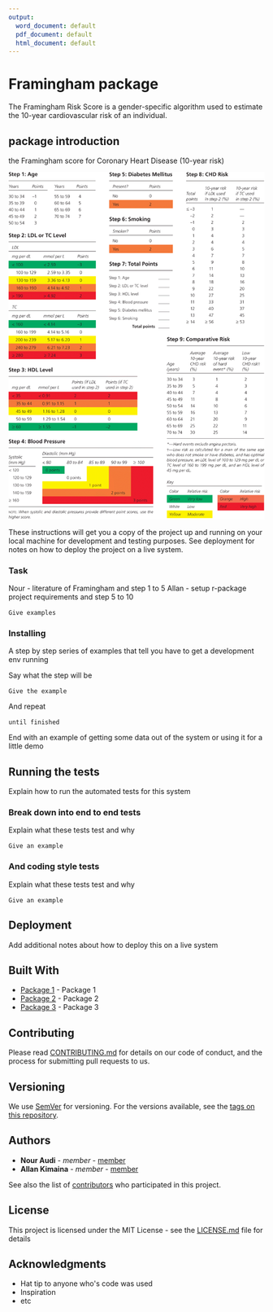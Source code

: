 ```yaml
---
output:
  word_document: default
  pdf_document: default
  html_document: default
---
```


# Framingham package

The Framingham Risk Score is a gender-specific algorithm used to estimate the 10-year cardiovascular risk of an individual.
## package introduction 
the  Framingham score for Coronary Heart Disease (10-year risk)

![fig. 1](framingham_score.gif)

 

These instructions will get you a copy of the project up and running on your local machine for development and testing purposes. See deployment for notes on how to deploy the project on a live system.

### Task

Nour - literature of Framingham and step 1 to 5
Allan - setup r-package project requirements and step 5 to 10


```
Give examples
```

### Installing

A step by step series of examples that tell you have to get a development env running

Say what the step will be

```
Give the example
```

And repeat

```
until finished
```

End with an example of getting some data out of the system or using it for a little demo

## Running the tests

Explain how to run the automated tests for this system

### Break down into end to end tests

Explain what these tests test and why

```
Give an example
```

### And coding style tests

Explain what these tests test and why

```
Give an example
```

## Deployment

Add additional notes about how to deploy this on a live system

## Built With

* [Package 1](http://www.github.com) - Package 1
* [Package 2](https://maven.github.org) - Package 2
* [Package 3](https://rometools.github.io) - Package 3

## Contributing

Please read [CONTRIBUTING.md](https://gist.github.com/PurpleBooth/b24679402957c63ec426) for details on our code of conduct, and the process for submitting pull requests to us.

## Versioning

We use [SemVer](http://semver.org/) for versioning. For the versions available, see the [tags on this repository](https://github.com/your/project/tags). 

## Authors

* **Nour Audi** - *member* - [member](https://github.com/Nour-Audi)
* **Allan Kimaina** - *member* - [member](https://github.com/kimaina)

See also the list of [contributors](https://github.com/PHP2560-Statistical-Programming-R/r-package-apollo) who participated in this project.

## License

This project is licensed under the MIT License - see the [LICENSE.md](LICENSE.md) file for details

## Acknowledgments

* Hat tip to anyone who's code was used
* Inspiration
* etc

